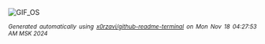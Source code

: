 <div align="justify">
<picture>
    <source media="(prefers-color-scheme: dark)" srcset="https://i.ibb.co/cNq52jN/output-gif.gif">
    <source media="(prefers-color-scheme: light)" srcset="https://i.ibb.co/cNq52jN/output-gif.gif">
    <img alt="GIF_OS" src="https://i.ibb.co/cNq52jN/output-gif.gif">
</picture>

<sub><i>Generated automatically using [x0rzavi/github-readme-terminal](https://github.com/x0rzavi/github-readme-terminal) on Mon Nov 18 04:27:53 AM MSK 2024</i></sub>

</div>

<!-- Image deletion URL: https://ibb.co/64QhDk4/822e4a8faa86081f1f1c184957c3e013 -->